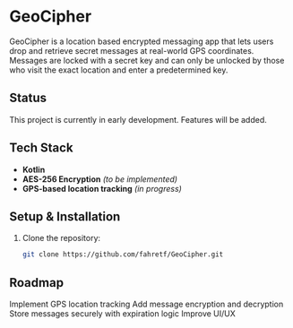 # GeoCipher

GeoCipher is a location based encrypted messaging app that lets users drop and retrieve secret messages at real-world GPS coordinates. Messages are locked with a secret key and can only be unlocked by those who visit the exact location and enter a predetermined key.  

## Status
This project is currently in early development. Features will be added.  

## Tech Stack  
- **Kotlin**  
- **AES-256 Encryption** *(to be implemented)*  
- **GPS-based location tracking** *(in progress)*  

## Setup & Installation  
1. Clone the repository:  
   ```sh
   git clone https://github.com/fahretf/GeoCipher.git

## Roadmap

Implement GPS location tracking
Add message encryption and decryption
Store messages securely with expiration logic
Improve UI/UX
